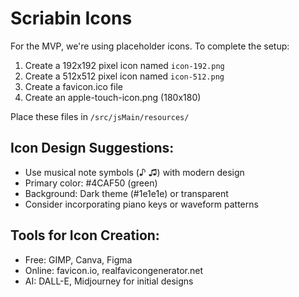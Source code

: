 # Scriabin Icons

For the MVP, we're using placeholder icons. To complete the setup:

1. Create a 192x192 pixel icon named `icon-192.png`
2. Create a 512x512 pixel icon named `icon-512.png`  
3. Create a favicon.ico file
4. Create an apple-touch-icon.png (180x180)

Place these files in `/src/jsMain/resources/`

## Icon Design Suggestions:
- Use musical note symbols (♪ ♫) with modern design
- Primary color: #4CAF50 (green)
- Background: Dark theme (#1e1e1e) or transparent
- Consider incorporating piano keys or waveform patterns

## Tools for Icon Creation:
- Free: GIMP, Canva, Figma
- Online: favicon.io, realfavicongenerator.net
- AI: DALL-E, Midjourney for initial designs
